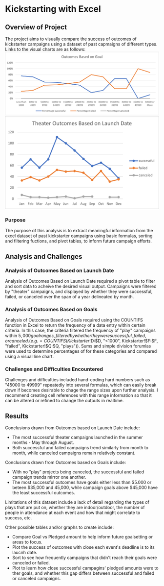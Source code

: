 # Kickstarting with Excel

## Overview of Project
The project aims to visually compare the success of outcomes of kickstarter campaigns using a dataset of past capmaigns of different types. Links to the visual charts are as follows:
![Outcomes Based on Goals](/resources/Outcomes_vs_Goals.png)
![Outcomes by Launch Date](/resources/Theater_Outcomes_vs_Launch.png)


### Purpose
The purpose of this analysis is to extract meaningful information from the excel dataset of past kickstarter campaigns using basic formulas, sorting and filtering fuctions, and pivot tables, to inform future campaign efforts. 

## Analysis and Challenges

### Analysis of Outcomes Based on Launch Date
Analysis of Outcomes Based on Launch Date required a pivot table to filter and sort data to acheive the desired visual output. Campaigns were filtered by "theater" campaigns, and displayed by whether they were successful, failed, or canceled over the span of a year delineated by month. 

### Analysis of Outcomes Based on Goals
Analysis of Outcomes Based on Goals required using the COUNTIFS function in Excel to return the frequency of a data entry within certain criteria. In this case, the criteria filtered the frequency of "play" campaigns within $5,000 goal ranges, filtered by whether they were successful, failed, or canceled. (e.g. =COUNTIFS(Kickstarter!$D:$D, "<1000",  Kickstarter!$F:$F, "failed", Kickstarter!$Q:$Q, "plays")). Sums and simple division forumlas were used to determine percentages of for these categories and compared using a visual line chart. 

### Challenges and Difficulties Encountered
Challenges and difficulties included hand-coding hard numbers such as "45000 to 49999" repeatedly into several formulas, which can easily break down if becomes desirable to chage the range sizes upon further analysis. I recommend creating cell references with this range information so that it can be altered or refined to change the outputs in realtime. 


## Results
Conclusions drawn from Outcomes based on Launch Date include:
- The most successful theater campaigns launched in the summer months - May through August.
- Both successful and failed campaigns trend similarly from month to month, while canceled campaigns remain relatively constant. 


Conclusions drawn from Outcomes based on Goals include:
- With no "play" projects being canceled, the successful and failed campaign trends mirror one another. 
- The most successful outcomes have goals either less than $5.000 or beteen $35,000 and 45,000, while campaign goals above $45,000 have the least successful outcomes. 

Limitations of this dataset include a lack of detail regarding the types of plays that are put on, whether they are indoor/outdoor, the number of people in attendance at each event and how that might correlate to success, etc. 


Other possible tables and/or graphs to create include:
- Compare Goal vs Pledged amount to help inform future goalsetting or areas to focus.
- Plot the success of outcomes with close each event's deadline is to its laucnh date. 
- Sort to see how frequently campaigns that didn't reach their goals were canceled or failed. 
- Plot to learn how close successful campagins' pledged amounts were to ther goals, and whether this gap differs between successful and failed or canceled campaigns.  

